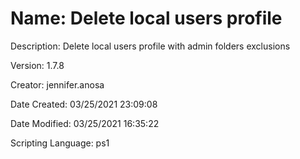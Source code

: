 ﻿# Name: Delete local users profile

Description: Delete local users profile with admin folders exclusions

Version: 1.7.8

Creator: jennifer.anosa

Date Created: 03/25/2021 23:09:08

Date Modified: 03/25/2021 16:35:22

Scripting Language: ps1

